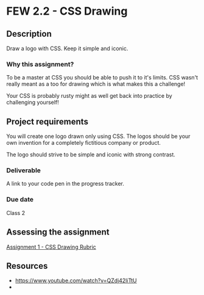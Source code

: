 # FEW 2.2 - CSS Drawing

## Description 

Draw a logo with CSS. Keep it simple and iconic. 

### Why this assignment?

To be a master at CSS you should be able to push it to it's limits. CSS wasn't really meant as a too for drawing which is what makes this a challenge!

Your CSS is probably rusty might as well get back into practice by challenging yourself!

## Project requirements

You will create one logo drawn only using CSS. The logos should be your own invention for a completely fictitious company or product. 

The logo should strive to be simple and iconic with strong contrast. 

### Deliverable

A link to your code pen in the progress tracker. 

### Due date

Class 2

## Assessing the assignment

[Assignment 1 - CSS Drawing Rubric](./assignment-01-css-drawing-rubric.md)

## Resources 

- https://www.youtube.com/watch?v=QZdj42liTtU
- 



